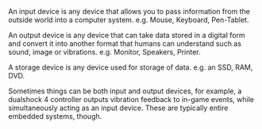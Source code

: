 An input device is any device that allows you to pass information from the outside world into a computer system. e.g. Mouse, Keyboard, Pen-Tablet.

An output device is any device that can take data stored in a digital form and convert it into another format that humans can understand such as sound, image or vibrations. e.g. Monitor, Speakers, Printer.

A storage device is any device used for storage of data. e.g. an SSD, RAM, DVD.

Sometimes things can be both input and output devices, for example, a dualshock 4 controller outputs vibration feedback to in-game events, while simultaneously acting as an input device. These are typically entire embedded systems, though.

